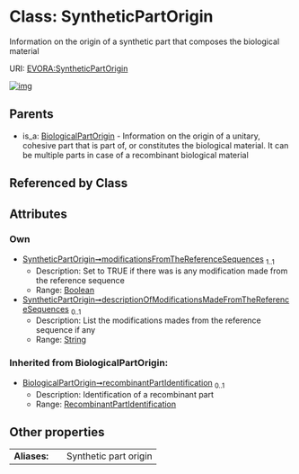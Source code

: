 
# Class: SyntheticPartOrigin

Information on the origin of a synthetic part that composes the biological material

URI: [EVORA:SyntheticPartOrigin](https://evora-project.eu/SyntheticPartOrigin)


[![img](https://yuml.me/diagram/nofunky;dir:TB/class/[BiologicalPartOrigin]^-[SyntheticPartOrigin&#124;modificationsFromTheReferenceSequences:boolean;descriptionOfModificationsMadeFromTheReferenceSequences:string%20%3F],[RecombinantPartIdentification],[BiologicalPartOrigin])](https://yuml.me/diagram/nofunky;dir:TB/class/[BiologicalPartOrigin]^-[SyntheticPartOrigin&#124;modificationsFromTheReferenceSequences:boolean;descriptionOfModificationsMadeFromTheReferenceSequences:string%20%3F],[RecombinantPartIdentification],[BiologicalPartOrigin])

## Parents

 *  is_a: [BiologicalPartOrigin](BiologicalPartOrigin.md) - Information on the origin of a unitary, cohesive part that is part of, or constitutes the biological material. It can be multiple parts in case of a recombinant biological material

## Referenced by Class


## Attributes


### Own

 * [SyntheticPartOrigin➞modificationsFromTheReferenceSequences](SyntheticPartOrigin_modificationsFromTheReferenceSequences.md)  <sub>1..1</sub>
     * Description: Set to TRUE if there was is any modification made from the reference sequence
     * Range: [Boolean](types/Boolean.md)
 * [SyntheticPartOrigin➞descriptionOfModificationsMadeFromTheReferenceSequences](SyntheticPartOrigin_descriptionOfModificationsMadeFromTheReferenceSequences.md)  <sub>0..1</sub>
     * Description: List the modifications mades from the reference sequence if any
     * Range: [String](types/String.md)

### Inherited from BiologicalPartOrigin:

 * [BiologicalPartOrigin➞recombinantPartIdentification](BiologicalPartOrigin_recombinantPartIdentification.md)  <sub>0..1</sub>
     * Description: Identification of a recombinant part
     * Range: [RecombinantPartIdentification](RecombinantPartIdentification.md)

## Other properties

|  |  |  |
| --- | --- | --- |
| **Aliases:** | | Synthetic part origin |